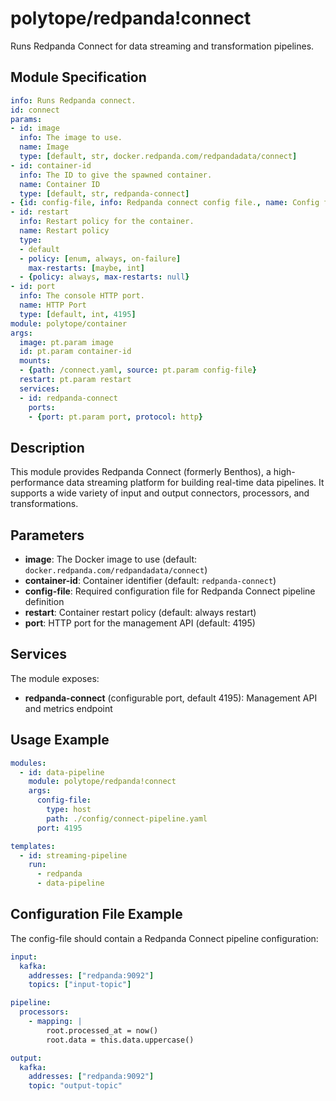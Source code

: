 # polytope/redpanda!connect

Runs Redpanda Connect for data streaming and transformation pipelines.

## Module Specification

```yml
info: Runs Redpanda connect.
id: connect
params:
- id: image
  info: The image to use.
  name: Image
  type: [default, str, docker.redpanda.com/redpandadata/connect]
- id: container-id
  info: The ID to give the spawned container.
  name: Container ID
  type: [default, str, redpanda-connect]
- {id: config-file, info: Redpanda connect config file., name: Config file, type: mount-source}
- id: restart
  info: Restart policy for the container.
  name: Restart policy
  type:
  - default
  - policy: [enum, always, on-failure]
    max-restarts: [maybe, int]
  - {policy: always, max-restarts: null}
- id: port
  info: The console HTTP port.
  name: HTTP Port
  type: [default, int, 4195]
module: polytope/container
args:
  image: pt.param image
  id: pt.param container-id
  mounts:
  - {path: /connect.yaml, source: pt.param config-file}
  restart: pt.param restart
  services:
  - id: redpanda-connect
    ports:
    - {port: pt.param port, protocol: http}
```

## Description

This module provides Redpanda Connect (formerly Benthos), a high-performance data streaming platform for building real-time data pipelines. It supports a wide variety of input and output connectors, processors, and transformations.

## Parameters

- **image**: The Docker image to use (default: `docker.redpanda.com/redpandadata/connect`)
- **container-id**: Container identifier (default: `redpanda-connect`)
- **config-file**: Required configuration file for Redpanda Connect pipeline definition
- **restart**: Container restart policy (default: always restart)
- **port**: HTTP port for the management API (default: 4195)

## Services

The module exposes:

- **redpanda-connect** (configurable port, default 4195): Management API and metrics endpoint

## Usage Example

```yaml
modules:
  - id: data-pipeline
    module: polytope/redpanda!connect
    args:
      config-file:
        type: host
        path: ./config/connect-pipeline.yaml
      port: 4195

templates:
  - id: streaming-pipeline
    run:
      - redpanda
      - data-pipeline
```

## Configuration File Example

The config-file should contain a Redpanda Connect pipeline configuration:

```yaml
input:
  kafka:
    addresses: ["redpanda:9092"]
    topics: ["input-topic"]

pipeline:
  processors:
    - mapping: |
        root.processed_at = now()
        root.data = this.data.uppercase()

output:
  kafka:
    addresses: ["redpanda:9092"]
    topic: "output-topic"
